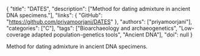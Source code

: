 {
  "title": "DATES",
  "description": ["Method for dating admixture in ancient DNA specimens."],
  "links": {
    "GitHub": "https://github.com/priyamoorjani/DATES"
  },
  "authors": ["priyamoorjani"],
  "categories": ["C"],
  "tags": ["Bioarchaeology and archaeogenetics", "Low-coverage adapted population-genetics tools", "Ancient DNA"],
  "doi": null
}

<!-- Generated by csv2md.R – do not edit by hand -->

Method for dating admixture in ancient DNA specimens.